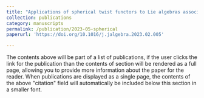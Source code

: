 ```yaml
---
title: "Applications of spherical twist functors to Lie algebras associated to root categories of preprojective algebras (with Fan Xu)"
collection: publications
category: manuscripts
permalink: /publication/2023-05-spherical
paperurl: 'https://doi.org/10.1016/j.jalgebra.2023.02.005'

---
```


The contents above will be part of a list of publications, if the user clicks the link for the publication than the contents of section will be rendered as a full page, allowing you to provide more information about the paper for the reader. When publications are displayed as a single page, the contents of the above "citation" field will automatically be included below this section in a smaller font.
